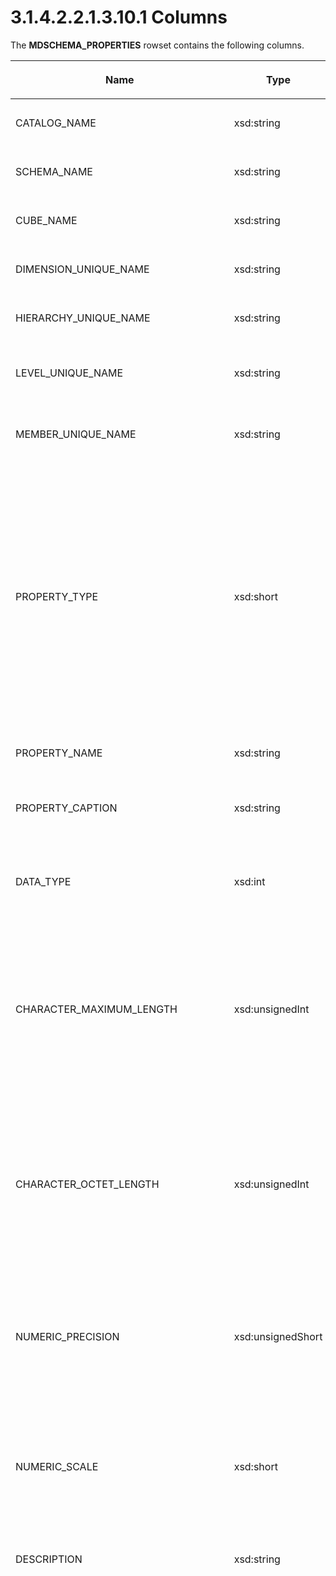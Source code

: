 <html dir="LTR" xmlns:mshelp="http://msdn.microsoft.com/mshelp" xmlns:ddue="http://ddue.schemas.microsoft.com/authoring/2003/5" xmlns:xlink="http://www.w3.org/1999/xlink" xmlns:tool="http://www.microsoft.com/tooltip">
    <head>
        <meta http-equiv="Content-Type" content="text/html; CHARSET=utf-8"></meta>
        <meta name="save" content="history"></meta>
        <title>3.1.4.2.2.1.3.10.1 Columns</title>
        <xml>
            <mshelp:toctitle title="3.1.4.2.2.1.3.10.1 Columns"></mshelp:toctitle>
            <mshelp:rltitle title="[MS-SSAS]: Columns"></mshelp:rltitle>
            <mshelp:keyword index="A" term="b32789aa-a039-458c-944a-54ea9c45b4fb"></mshelp:keyword>
            <mshelp:attr name="DCSext.ContentType" value="open specification"></mshelp:attr>
            <mshelp:attr name="AssetID" value="b32789aa-a039-458c-944a-54ea9c45b4fb"></mshelp:attr>
            <mshelp:attr name="TopicType" value="kbRef"></mshelp:attr>
            <mshelp:attr name="DCSext.Title" value="[MS-SSAS]: Columns" />
        </xml>
    </head>
    <body>
        <div id="header">
            <h1 class="heading">3.1.4.2.2.1.3.10.1 Columns</h1>
        </div>
        <div id="mainSection">
            <div id="mainBody">
                <div id="allHistory" class="saveHistory"></div>
                <div id="sectionSection0" class="section" name="collapseableSection">
                    

<p>The <b>MDSCHEMA_PROPERTIES</b> rowset contains the following
columns.</p>

<table>
 <thead>
  <tr>
   <th>
   <p>Name</p>
   </th>
   <th>
   <p>Type</p>
   </th>
   <th>
   <p>Restriction</p>
   </th>
   <th>
   <p>Description</p>
   </th>
  </tr>
 </thead>
 <tr>
  <td>
  <p>CATALOG_NAME</p>
  </td>
  <td>
  <p>xsd:string</p>
  </td>
  <td>
  <p>Yes</p>
  </td>
  <td>
  <p>The name of the database.</p>
  </td>
 </tr>
 <tr>
  <td>
  <p>SCHEMA_NAME</p>
  </td>
  <td>
  <p>xsd:string</p>
  </td>
  <td>
  <p>Yes</p>
  </td>
  <td>
  <p>The name of the schema.<a id="Appendix_A_Target_214"></a><a href="b9ac4859-2662-44ca-b131-9addd8b953dc.html#Appendix_A_214" aria-label="Product behavior note 214">&lt;214&gt;</a></p>
  </td>
 </tr>
 <tr>
  <td>
  <p>CUBE_NAME</p>
  </td>
  <td>
  <p>xsd:string</p>
  </td>
  <td>
  <p>Yes</p>
  </td>
  <td>
  <p>The name of the cube.</p>
  </td>
 </tr>
 <tr>
  <td>
  <p>DIMENSION_UNIQUE_NAME</p>
  </td>
  <td>
  <p>xsd:string</p>
  </td>
  <td>
  <p>Yes</p>
  </td>
  <td>
  <p>The unique name of the dimension.</p>
  </td>
 </tr>
 <tr>
  <td>
  <p>HIERARCHY_UNIQUE_NAME</p>
  </td>
  <td>
  <p>xsd:string</p>
  </td>
  <td>
  <p>Yes</p>
  </td>
  <td>
  <p>The unique name of the hierarchy.</p>
  </td>
 </tr>
 <tr>
  <td>
  <p>LEVEL_UNIQUE_NAME</p>
  </td>
  <td>
  <p>xsd:string</p>
  </td>
  <td>
  <p>Yes</p>
  </td>
  <td>
  <p>The unique name of the level to which the property
  belongs.</p>
  </td>
 </tr>
 <tr>
  <td>
  <p>MEMBER_UNIQUE_NAME</p>
  </td>
  <td>
  <p>xsd:string</p>
  </td>
  <td>
  <p>Yes</p>
  </td>
  <td>
  <p>The unique name of the member to which the property
  belongs.</p>
  </td>
 </tr>
 <tr>
  <td>
  <p>PROPERTY_TYPE</p>
  </td>
  <td>
  <p>xsd:short</p>
  </td>
  <td>
  <p>Yes</p>
  </td>
  <td>
  <p>A bitmask that specifies the type of the property, as
  follows:</p>
  <ul><li><p><span><span>  
  </span></span><span>1 - Identifies a property of a
  member.</span></p>
  </li><li><p><span><span>  
  </span></span><span>2 - Identifies a property of a
  cell.</span></p>
  </li><li><p><span><span>  
  </span></span><span>4 - Identifies an internal
  property.</span></p>
  </li><li><p><span><span>  
  </span></span><span>8 - Identifies a property which
  contains a binary large object (BLOB).</span></p>
  </li></ul></td>
 </tr>
 <tr>
  <td>
  <p>PROPERTY_NAME</p>
  </td>
  <td>
  <p>xsd:string</p>
  </td>
  <td>
  <p>Yes</p>
  </td>
  <td>
  <p>The name of the property.</p>
  </td>
 </tr>
 <tr>
  <td>
  <p>PROPERTY_CAPTION</p>
  </td>
  <td>
  <p>xsd:string</p>
  </td>
  <td>
  <p> </p>
  </td>
  <td>
  <p>A label or caption associated with the property.<a id="Appendix_A_Target_215"></a><a href="b9ac4859-2662-44ca-b131-9addd8b953dc.html#Appendix_A_215" aria-label="Product behavior note 215">&lt;215&gt;</a></p>
  </td>
 </tr>
 <tr>
  <td>
  <p>DATA_TYPE</p>
  </td>
  <td>
  <p>xsd:int</p>
  </td>
  <td>
  <p> </p>
  </td>
  <td>
  <p>This enumeration is the same as LEVEL_DBTYPE for
  MDSCHEMA_LEVELS. (See <a href="bf5b4bd4-b5db-406b-b830-b3720e890b4a.html">3.1.4.2.2.1.3.8</a>)</p>
  </td>
 </tr>
 <tr>
  <td>
  <p>CHARACTER_MAXIMUM_LENGTH</p>
  </td>
  <td>
  <p>xsd:unsignedInt</p>
  </td>
  <td>
  <p> </p>
  </td>
  <td>
  <p>The maximum possible length of the property, if it is
  a <b>Character</b> or <b>Binary</b> type.</p>
  <p>Zero indicates there is no defined maximum length.</p>
  <p>Returns NULL for all other data types.</p>
  <p> </p>
  </td>
 </tr>
 <tr>
  <td>
  <p>CHARACTER_OCTET_LENGTH</p>
  </td>
  <td>
  <p>xsd:unsignedInt</p>
  </td>
  <td>
  <p> </p>
  </td>
  <td>
  <p>The maximum possible length (in bytes) of the
  property, if it is a <b>Character</b> or <b>Binary</b> type.</p>
  <p>Zero indicates there is no defined maximum length.</p>
  <p>Returns NULL for all other data types.</p>
  <p> </p>
  </td>
 </tr>
 <tr>
  <td>
  <p>NUMERIC_PRECISION</p>
  </td>
  <td>
  <p>xsd:unsignedShort</p>
  </td>
  <td>
  <p> </p>
  </td>
  <td>
  <p>The maximum precision of the property if the measure
  object's data type is <b>Numeric</b>, <b>Decimal</b> or <b>DateTime</b>. NULL
  for all other property types.</p>
  </td>
 </tr>
 <tr>
  <td>
  <p>NUMERIC_SCALE</p>
  </td>
  <td>
  <p>xsd:short</p>
  </td>
  <td>
  <p> </p>
  </td>
  <td>
  <p>The number of digits to the right of the decimal point
  if the measure object's type indicator is <b>Numeric</b>, <b>Decimal</b> or <b>DateTime</b>.
  Otherwise, this value is NULL.<a id="Appendix_A_Target_216"></a><a href="b9ac4859-2662-44ca-b131-9addd8b953dc.html#Appendix_A_216" aria-label="Product behavior note 216">&lt;216&gt;</a></p>
  </td>
 </tr>
 <tr>
  <td>
  <p>DESCRIPTION</p>
  </td>
  <td>
  <p>xsd:string</p>
  </td>
  <td>
  <p> </p>
  </td>
  <td>
  <p>A description of the property.</p>
  </td>
 </tr>
 <tr>
  <td>
  <p>PROPERTY_CONTENT_TYPE</p>
  </td>
  <td>
  <p>xsd:short</p>
  </td>
  <td>
  <p> </p>
  </td>
  <td>
  <p>The content type of the property.</p>
  <p>Built-in values are values listed as follows. This
  enumeration is extensible and additional values can be added by users.</p>
  <ul><li><p><span><span>  
  </span></span><span>0x00 - Regular</span></p>
  </li><li><p><span><span>  
  </span></span><span>0x01 - Id</span></p>
  </li><li><p><span><span>  
  </span></span><span>0x02 - Relation to parent</span></p>
  </li><li><p><span><span>  
  </span></span><span>0x03 - Rollup operator</span></p>
  </li><li><p><span><span>  
  </span></span><span>0x11 - Organization title</span></p>
  </li><li><p><span><span>  
  </span></span><span>0x21 - Caption</span></p>
  </li><li><p><span><span>  
  </span></span><span>0x22 - Caption short</span></p>
  </li><li><p><span><span>  
  </span></span><span>0x23 - Caption description</span></p>
  </li><li><p><span><span>  
  </span></span><span>0x24 - Caption abbreviation</span></p>
  </li><li><p><span><span>  
  </span></span><span>0x31 - Web URL</span></p>
  </li><li><p><span><span>  
  </span></span><span>0x32 - Web HTML</span></p>
  </li><li><p><span><span>  
  </span></span><span>0x33 - Web XML or XSL</span></p>
  </li><li><p><span><span>  
  </span></span><span>0x34 - Web mail alias</span></p>
  </li><li><p><span><span>  
  </span></span><span>0x41 - Address</span></p>
  </li><li><p><span><span>  
  </span></span><span>0x42 - Address street</span></p>
  </li><li><p><span><span>  
  </span></span><span>0x43 - Address house</span></p>
  </li><li><p><span><span>  
  </span></span><span>0x44 - Address city</span></p>
  </li><li><p><span><span>  
  </span></span><span>0x45 - Address state or province</span></p>
  </li><li><p><span><span>  
  </span></span><span>0x46 - Address zip</span></p>
  </li><li><p><span><span>  
  </span></span><span>0x47 - Address quarter</span></p>
  </li><li><p><span><span>  
  </span></span><span>0x48 - Address country</span></p>
  </li><li><p><span><span>  
  </span></span><span>0x49 - Address building</span></p>
  </li><li><p><span><span>  
  </span></span><span>0x4A - Address room</span></p>
  </li><li><p><span><span>  
  </span></span><span>0x4B - Address floor</span></p>
  </li><li><p><span><span>  
  </span></span><span>0x4C - Address fax</span></p>
  </li><li><p><span><span>  
  </span></span><span>0x4D - Address phone</span></p>
  </li><li><p><span><span>  
  </span></span><span>0x61 - Geography centroid x</span></p>
  </li><li><p><span><span>  
  </span></span><span>0x62 - Geography centroid y</span></p>
  </li><li><p><span><span>  
  </span></span><span>0x63 - Geography centroid z</span></p>
  </li><li><p><span><span>  
  </span></span><span>0x64 - Geography boundary top</span></p>
  </li><li><p><span><span>  
  </span></span><span>0x65 - Geography boundary left</span></p>
  </li><li><p><span><span>  
  </span></span><span>0x66 - Geography boundary bottom</span></p>
  </li><li><p><span><span>  
  </span></span><span>0x67 - Geography boundary right</span></p>
  </li><li><p><span><span>  
  </span></span><span>0x68 - Geography boundary front</span></p>
  </li><li><p><span><span>  
  </span></span><span>0x69 - Geography boundary rear</span></p>
  </li><li><p><span><span>  
  </span></span><span>0x6A - Geography boundary polygon</span></p>
  </li><li><p><span><span>  
  </span></span><span>0x71 - Physical size</span></p>
  </li><li><p><span><span>  
  </span></span><span>0x72 - Physical color</span></p>
  </li><li><p><span><span>  
  </span></span><span>0x73 - Physical weight</span></p>
  </li><li><p><span><span>  
  </span></span><span>0x74 - Physical height</span></p>
  </li><li><p><span><span>  
  </span></span><span>0x75 - Physical width</span></p>
  </li><li><p><span><span>  
  </span></span><span>0x76 - Physical depth</span></p>
  </li><li><p><span><span>  
  </span></span><span>0x77 - Physical volume</span></p>
  </li><li><p><span><span>  
  </span></span><span>0x78 - Physical density</span></p>
  </li><li><p><span><span>  
  </span></span><span>0x82 - Person full name</span></p>
  </li><li><p><span><span>  
  </span></span><span>0x83 - Person first name</span></p>
  </li><li><p><span><span>  
  </span></span><span>0x84 - Person last name</span></p>
  </li><li><p><span><span>  
  </span></span><span>0x85 - Person middle name</span></p>
  </li><li><p><span><span>  
  </span></span><span>0x86 - Person demographic</span></p>
  </li><li><p><span><span>  
  </span></span><span>0x87 - Person contact</span></p>
  </li><li><p><span><span>  
  </span></span><span>0x91 - Quantity range low</span></p>
  </li><li><p><span><span>  
  </span></span><span>0x92 - Quantity range high</span></p>
  </li><li><p><span><span>  
  </span></span><span>0xA1 - Formatting color</span></p>
  </li><li><p><span><span>  
  </span></span><span>0xA2 - Formatting order</span></p>
  </li><li><p><span><span>  
  </span></span><span>0xA3 - Formatting font</span></p>
  </li><li><p><span><span>  
  </span></span><span>0xA4 - Formatting font effects</span></p>
  </li><li><p><span><span>  
  </span></span><span>0xA5 - Formatting font size</span></p>
  </li><li><p><span><span>  
  </span></span><span>0xA6 - Formatting sub total</span></p>
  </li><li><p><span><span>  
  </span></span><span>0xB1 - Date</span></p>
  </li><li><p><span><span>  
  </span></span><span>0xB2 - Date start</span></p>
  </li><li><p><span><span>  
  </span></span><span>0xB3 - Date ended</span></p>
  </li><li><p><span><span>  
  </span></span><span>0xB4 - Date canceled</span></p>
  </li><li><p><span><span>  
  </span></span><span>0xB5 - Date modified</span></p>
  </li><li><p><span><span>  
  </span></span><span>0xB6 - Date duration</span></p>
  </li><li><p><span><span>  
  </span></span><span>0xC1 - Version</span></p>
  </li></ul></td>
 </tr>
 <tr>
  <td>
  <p>SQL_COLUMN_NAME</p>
  </td>
  <td>
  <p>xsd:string</p>
  </td>
  <td>
  <p> </p>
  </td>
  <td>
  <p>The column name of the property used in SQL queries.</p>
  </td>
 </tr>
 <tr>
  <td>
  <p>LANGUAGE</p>
  </td>
  <td>
  <p>xsd:unsignedShort</p>
  </td>
  <td>
  <p> </p>
  </td>
  <td>
  <p>The language expressed as an LCID. Valid only for
  property translations.</p>
  </td>
 </tr>
 <tr>
  <td>
  <p>PROPERTY_ORIGIN</p>
  </td>
  <td>
  <p>xsd:unsignedShort</p>
  </td>
  <td>
  <p>Yes</p>
  </td>
  <td>
  <p>A bitmask that specifies the type of hierarchy to
  which the property applies, as follows:</p>
  <ul><li><p><span><span>  
  </span></span><span>1 - Indicates the property is on
  a user defined hierarchy.</span></p>
  </li><li><p><span><span>  
  </span></span><span>2 - Indicates the property is on
  an <a href="8676f5ce-62d4-4244-a326-634bfed4aba4.html#gt_8f75d668-e8c6-4f42-ba44-d90604d3b9dc">attribute hierarchy</a>.</span></p>
  </li><li><p><span><span>  
  </span></span><span>4 - Indicates the property is on
  a <a href="8676f5ce-62d4-4244-a326-634bfed4aba4.html#gt_40cb61a4-ef50-4a76-8874-f0ae26fc04fe">key attribute</a>
  hierarchy.</span></p>
  </li><li><p><span><span>  
  </span></span><span>8 - Indicates the property is on
  an attribute hierarchy that is not enabled.</span></p>
  </li></ul></td>
 </tr>
 <tr>
  <td>
  <p>PROPERTY_ATTRIBUTE_HIERARCHY_NAME</p>
  </td>
  <td>
  <p>xsd:string</p>
  </td>
  <td>
  <p> </p>
  </td>
  <td>
  <p>The name of the attribute hierarchy that is sourcing
  this property.</p>
  </td>
 </tr>
 <tr>
  <td>
  <p>PROPERTY_CARDINALITY</p>
  </td>
  <td>
  <p>xsd:string</p>
  </td>
  <td>
  <p> </p>
  </td>
  <td>
  <p>The cardinality of the property. Possible values
  include the following strings:</p>
  <ul><li><p><span><span>  
  </span></span><span>&quot;ONE&quot;</span></p>
  </li><li><p><span><span>  
  </span></span><span>&quot;MANY&quot;</span></p>
  </li></ul></td>
 </tr>
 <tr>
  <td>
  <p>MIME_TYPE</p>
  </td>
  <td>
  <p>xsd:string</p>
  </td>
  <td>
  <p> </p>
  </td>
  <td>
  <p>The <a href="8676f5ce-62d4-4244-a326-634bfed4aba4.html#gt_8a06dbed-3a9b-42c0-a719-d769f2eb605b">MIME
  type</a> (if this property is of type <b>Binary</b>).</p>
  </td>
 </tr>
 <tr>
  <td>
  <p>PROPERTY_IS_VISIBLE</p>
  </td>
  <td>
  <p>xsd:boolean</p>
  </td>
  <td>
  <p> </p>
  </td>
  <td>
  <p>When true, indicates that the property is visible;
  otherwise false.</p>
  </td>
 </tr>
</table>

<p>This schema rowset is not sorted.</p>

<p>The response has the following definition.</p>

<dl>
<dd>
<div><pre>       &lt;xsd:element name=&quot;root&quot;&gt;
         &lt;xsd:complexType&gt;
           &lt;xsd:sequence minOccurs=&quot;0&quot; maxOccurs=&quot;unbounded&quot;&gt;
             &lt;xsd:element name=&quot;row&quot; type=&quot;row&quot; /&gt;
           &lt;/xsd:sequence&gt;
         &lt;/xsd:complexType&gt;
       &lt;/xsd:element&gt;
       &lt;xsd:complexType name=&quot;row&quot;&gt;
         &lt;xsd:sequence&gt;
           &lt;xsd:element sql:field=&quot;CATALOG_NAME&quot; name=&quot;CATALOG_NAME&quot; 
                            type=&quot;xsd:string&quot; minOccurs=&quot;0&quot; /&gt;
           &lt;xsd:element sql:field=&quot;SCHEMA_NAME&quot; name=&quot;SCHEMA_NAME&quot; 
                            type=&quot;xsd:string&quot; minOccurs=&quot;0&quot; /&gt;
           &lt;xsd:element sql:field=&quot;CUBE_NAME&quot; name=&quot;CUBE_NAME&quot; 
                            type=&quot;xsd:string&quot; minOccurs=&quot;0&quot; /&gt;
           &lt;xsd:element sql:field=&quot;DIMENSION_UNIQUE_NAME&quot; name=&quot;DIMENSION_UNIQUE_NAME&quot; 
                            type=&quot;xsd:string&quot; minOccurs=&quot;0&quot; /&gt;
           &lt;xsd:element sql:field=&quot;HIERARCHY_UNIQUE_NAME&quot; name=&quot;HIERARCHY_UNIQUE_NAME&quot; 
                            type=&quot;xsd:string&quot; minOccurs=&quot;0&quot; /&gt;
           &lt;xsd:element sql:field=&quot;LEVEL_UNIQUE_NAME&quot; name=&quot;LEVEL_UNIQUE_NAME&quot; 
                            type=&quot;xsd:string&quot; minOccurs=&quot;0&quot; /&gt;
           &lt;xsd:element sql:field=&quot;MEMBER_UNIQUE_NAME&quot; name=&quot;MEMBER_UNIQUE_NAME&quot; 
                            type=&quot;xsd:string&quot; minOccurs=&quot;0&quot; /&gt;
           &lt;xsd:element sql:field=&quot;PROPERTY_TYPE&quot; name=&quot;PROPERTY_TYPE&quot; 
                            type=&quot;xsd:short&quot; minOccurs=&quot;0&quot; /&gt;
           &lt;xsd:element sql:field=&quot;PROPERTY_NAME&quot; name=&quot;PROPERTY_NAME&quot; 
                            type=&quot;xsd:string&quot; minOccurs=&quot;0&quot; /&gt;
           &lt;xsd:element sql:field=&quot;PROPERTY_CAPTION&quot; name=&quot;PROPERTY_CAPTION&quot; 
                            type=&quot;xsd:string&quot; minOccurs=&quot;0&quot; /&gt;
           &lt;xsd:element sql:field=&quot;DATA_TYPE&quot; name=&quot;DATA_TYPE&quot; 
                            type=&quot;xsd:unsignedShort&quot; minOccurs=&quot;0&quot; /&gt;
           &lt;xsd:element sql:field=&quot;CHARACTER_MAXIMUM_LENGTH&quot; name=&quot;CHARACTER_MAXIMUM_LENGTH&quot;     
                            type=&quot;xsd:unsignedInt&quot; minOccurs=&quot;0&quot; /&gt;
           &lt;xsd:element sql:field=&quot;CHARACTER_OCTET_LENGTH&quot; name=&quot;CHARACTER_OCTET_LENGTH&quot;  
                            type=&quot;xsd:unsignedInt&quot; minOccurs=&quot;0&quot; /&gt;
           &lt;xsd:element sql:field=&quot;NUMERIC_PRECISION&quot; name=&quot;NUMERIC_PRECISION&quot; 
                            type=&quot;xsd:unsignedShort&quot; minOccurs=&quot;0&quot; /&gt;
           &lt;xsd:element sql:field=&quot;NUMERIC_SCALE&quot; name=&quot;NUMERIC_SCALE&quot; 
                            type=&quot;xsd:short&quot; minOccurs=&quot;0&quot; /&gt;
           &lt;xsd:element sql:field=&quot;DESCRIPTION&quot; name=&quot;DESCRIPTION&quot; 
                            type=&quot;xsd:string&quot; minOccurs=&quot;0&quot; /&gt;
           &lt;xsd:element sql:field=&quot;PROPERTY_CONTENT_TYPE&quot; name=&quot;PROPERTY_CONTENT_TYPE&quot; 
                            type=&quot;xsd:short&quot; minOccurs=&quot;0&quot; /&gt;
           &lt;xsd:element sql:field=&quot;SQL_COLUMN_NAME&quot; name=&quot;SQL_COLUMN_NAME&quot; 
                            type=&quot;xsd:string&quot; minOccurs=&quot;0&quot; /&gt;
           &lt;xsd:element sql:field=&quot;LANGUAGE&quot; name=&quot;LANGUAGE&quot; 
                            type=&quot;xsd:unsignedShort&quot; minOccurs=&quot;0&quot; /&gt;
           &lt;xsd:element sql:field=&quot;PROPERTY_ORIGIN&quot; name=&quot;PROPERTY_ORIGIN&quot; 
                            type=&quot;xsd:unsignedShort&quot; minOccurs=&quot;0&quot; /&gt;
           &lt;xsd:element sql:field=&quot;PROPERTY_ATTRIBUTE_HIERARCHY_NAME&quot; 
                            name=&quot;PROPERTY_ATTRIBUTE_HIERARCHY_NAME&quot; 
                            type=&quot;xsd:string&quot; minOccurs=&quot;0&quot; /&gt;
           &lt;xsd:element sql:field=&quot;PROPERTY_CARDINALITY&quot; name=&quot;PROPERTY_CARDINALITY&quot; 
                            type=&quot;xsd:string&quot; minOccurs=&quot;0&quot; /&gt;
           &lt;xsd:element sql:field=&quot;MIME_TYPE&quot; name=&quot;MIME_TYPE&quot; 
                            type=&quot;xsd:string&quot; minOccurs=&quot;0&quot; /&gt;
           &lt;xsd:element sql:field=&quot;PROPERTY_IS_VISIBLE&quot; name=&quot;PROPERTY_IS_VISIBLE&quot; 
                            type=&quot;xsd:boolean&quot; minOccurs=&quot;0&quot; /&gt;
         &lt;/xsd:sequence&gt;
       &lt;/xsd:complexType&gt;
</pre></div>
</dd></dl>


                </div>
            </div>
        </div>
    </body>
</html>